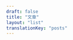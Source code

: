 ```yaml
---
draft: false
title: "文章"
layout: "list"
translationKey: "posts"
---
```


<!-- 保留空白：仅显示文章列表，无额外正文 -->
